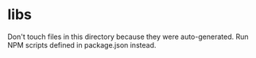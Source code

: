 # libs

Don't touch files in this directory because they were auto-generated. Run NPM scripts defined in package.json instead.
